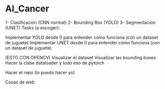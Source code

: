 # AI_Cancer

1- Clasificación (CNN normal)
2- Bounding Box (YOLO)
3- Segmentación (UNET)
Tasks (a escoger):

Implementar YOLO desde 0 para entender cómo funciona (con un dataset de juguete)
Implementar UNET desde 0 para entender cómo funciona (con un dataset de juguete)

(ESTO CON OPENCV)
Visualizar el dataset
Visualizar las bounding boxes
Hacer la clase dataloader y todo eso de pytorch

Hacer el repo (lo puedo hacer yo)

Cosas de web
